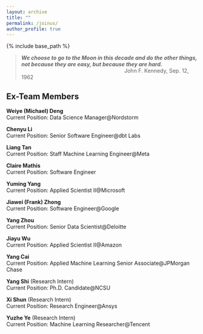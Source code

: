 ```yaml
---
layout: archive
title: ""
permalink: /joinus/
author_profile: true
---
```


{% include base_path %}

> ***We choose to go to the Moon in this decade and do the other things, not because they are easy, but because they are hard.*** <br />
> $~~~~~~~~~~~~~~~~~~~~~~~~~~~~~~~~~~~~~~~~~~~~~~~~~~~~~~~~~~~~~~~~~~~~$ John F. Kennedy, Sep. 12, 1962






Ex-Team Members
------

**Weiye (Michael) Deng** <br/>
Current Position: Data Science Manager@Nordstorm

**Chenyu Li** <br/>
Current Position: Senior Software Engineer@dbt Labs

**Liang Tan** <br/>
Current Position: Staff Machine Learning Engineer@Meta

**Claire Mathis** <br/>
Current Position: Software Engineer

**Yuming Yang** <br/>
Current Position: Applied Scientist II@Microsoft

**Jiawei (Frank) Zhong** <br/>
Current Position: Software Engineer@Google

**Yang Zhou** <br/>
Current Position: Senior Data Scientist@Deloitte

**Jiayu Wu** <br/>
Current Position: Applied Scientist II@Amazon

**Yang Cai** <br/>
Current Position: Applied Machine Learning Senior Associate@JPMorgan Chase

**Yang Shi** (Research Intern) <br/>
Current Position: Ph.D. Candidate@NCSU

**Xi Shun** (Research Intern) <br/>
Current Position: Research Engineer@Ansys

**Yuzhe Ye** (Research Intern) <br/>
Current Position: Machine Learning Researcher@Tencent

